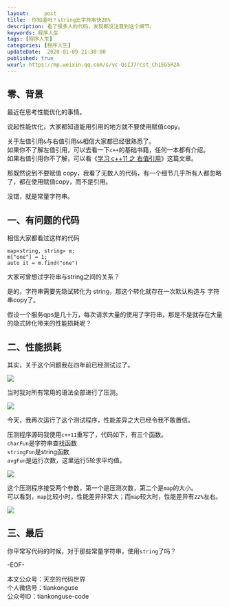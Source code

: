 ```yaml
---   
layout:     post  
title:  你知道吗？string比字符串快20%  
description: 看了很多人的代码，发现都没注意到这个细节。  
keywords: 程序人生  
tags: [程序人生]    
categories: [程序人生]  
updateDate:  2020-01-09 21:30:00  
published: true  
wxurl: https://mp.weixin.qq.com/s/vc-QsIJ7rcst_Ch1EG5R2A  
---  
```



## 零、背景  


最近在思考性能优化的事情。  


说起性能优化，大家都知道能用引用的地方就不要使用赋值copy。  


关于左值引用`&`与右值引用`&&`相信大家都已经很熟悉了。  
如果你不了解左值引用，可以去看一下`c++`的基础书籍，任何一本都有介绍。  
如果右值引用你不了解，可以看《[学习 c++11 之 右值引用](https://mp.weixin.qq.com/s/fzPhNgvSTGSvn-uenjsH1w)》这篇文章。  


那既然说到不要赋值 copy，我看了无数人的代码，有一个细节几乎所有人都忽略了，都在使用赋值copy，而不是引用。  


没错，就是常量字符串。  



## 一、有问题的代码  


相信大家都看过这样的代码  


```
map<string, string> m;
m["one"] = 1;
auto it = m.find("one")
```

大家可曾想过字符串与string之间的关系？  


是的，字符串需要先隐试转化为 string，那这个转化就存在一次默认构造与 字符串copy了。  


假设一个服务qps是几十万，每次请求大量的使用了字符串，那是不是就存在大量的隐式转化带来的性能损耗呢？  


## 二、性能损耗  


其实，关于这个问题我在四年前已经测试过了。  


![](https://res2020.tiankonguse.com/images/2020/01/09/002.png)


当时我对所有常用的语法全部进行了压测。  


![](https://res2020.tiankonguse.com/images/2020/01/09/001.png)


今天，我再次运行了这个测试程序，性能差异之大已经令我不敢置信。  


压测程序源码我使用`c++11`重写了，代码如下，有三个函数。  
`charFun`是字符串查找函数  
`stringFun`是string函数  
`avgFun`是运行次数，这里运行5轮求平均值。  


![](https://res2020.tiankonguse.com/images/2020/01/09/004.png)


这个压测程序接受两个参数，第一个是压测次数，第二个是`map`的大小。  
可以看到，`map`比较小时，性能差异非常大；而`map`较大时，性能差异有`22%`左右。  


![](https://res2020.tiankonguse.com/images/2020/01/09/003.png)


## 三、最后  


你平常写代码的时候，对于那些常量字符串，使用`string`了吗？  




-EOF-  


本文公众号：天空的代码世界  
个人微信号：tiankonguse  
公众号ID：tiankonguse-code  
  

